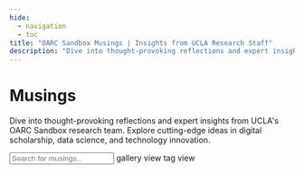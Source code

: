 ```yaml
---
hide:
  - navigation
  - toc
title: "OARC Sandbox Musings | Insights from UCLA Research Staff"
description: "Dive into thought-provoking reflections and expert insights from UCLA's OARC Sandbox research team. Explore cutting-edge ideas in digital scholarship, data science, and technology innovation."
---
```


<h1 id="title">Musings</h1>

<!-- add description -->
<p id="description">Dive into thought-provoking reflections and expert insights from UCLA's OARC Sandbox research team. Explore cutting-edge ideas in digital scholarship, data science, and technology innovation.
</p>

<!-- add a search box -->
<input type="text" id="search" class="search" onkeyup="search()" placeholder="Search for musings..">

<!-- two buttons to toggle between gallery view and tag view -->
<span class="btn btn-on" tabindex="0" alt="gallery view" title="gallery view">
	gallery view
</span>
<span class="btn btn-off" tabindex="0" alt="tab view" title="tab view" onclick="window.location.href = 'tags'" onkeydown="if(event.keyCode === 13) { window.location.href = 'tags' }">
	tag view
</span>

<div class="gallery"></div> 

<script>

// --------------------------------	//
//                            		//
//	  Initialize			    	//
//                            		//
// -------------------------------- //

let section = 'musings'

function init(){

	// --------------------------------	//
	// Loop through project data		//
	// -------------------------------- //
	counter = 0;

	// filter data by tag, default is all
	let tag = urlParams.get('tag');
	if (tag) {
		document.querySelector('.gallery').innerHTML = '';
		data[section].values.forEach(function(row) {
			let tags = row[6].split(',');
			if (tags.map(function(x) { return x.trim() }).includes(tag)) {
				addGalleryItem(row,counter);
			}
			counter++;
		});
		// add the name of the tag next to the search box with an option to clear the filter
		// clear the filter by removing the tag from the url
		document.querySelector('.search').insertAdjacentHTML('afterend',` <a href="?"><span class="tag tag-filter">${tag} x</span></a>`);

	} else {
		data[section].values.forEach(function(row) {
			addGalleryItem(row,counter);
			counter++;
		});
	}


	// create the search function
	window.search = function() {
		let input, filter, ul, li, a, i, txtValue;
		input = document.getElementById('search');
		filter = input.value.toUpperCase();
		li = document.querySelectorAll('.gallery-container');
		for (i = 0; i < li.length; i++) {
			a = li[i].getElementsByTagName('a')[0];

			// search by project name, project description, and tags
			let txtValue = a.textContent || a.innerText;
			// search tags, which are in separate span tags of class tag
			let tags = '';
			li[i].querySelectorAll('.tag').forEach(function(tag) {
				tags += tag.textContent;
			});

			if (txtValue.toUpperCase().indexOf(filter) > -1 || tags.toUpperCase().indexOf(filter) > -1) {
				li[i].style.display = '';
			} else {
				li[i].style.display = 'none';
			}
			
		}
	}	







	// // filter data by tag, default is all
	// let tag = urlParams.get('tag');
	// if (tag) {
	// 	document.querySelector('.gallery').innerHTML = '';
	// 	data[section].values.forEach(function(row) {
	// 		let tags = row[6].split(',');
	// 		if (tags.map(function(x) { return x.trim() }).includes(tag)) {
	// 			addGalleryItem(row,counter);
	// 		}
	// 		counter++;
	// 	});
	// } else {
	// 	data[section].values.forEach(function(row) {
	// 		addGalleryItem(row,counter);
	// 		counter++;
	// 	});
	// }

}

</script>